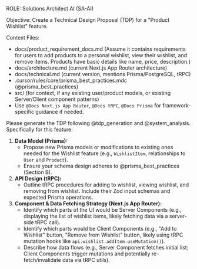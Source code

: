 ROLE: Solutions Architect AI (SA-AI)

Objective: Create a Technical Design Proposal (TDP) for a "Product Wishlist" feature.

Context Files:
- docs/product_requirement_docs.md (Assume it contains requirements for users to add products to a personal wishlist, view their wishlist, and remove items. Products have basic details like name, price, description.)
- docs/architecture.md (current Next.js App Router architecture)
- docs/technical.md (current version, mentions Prisma/PostgreSQL, tRPC)
- .cursor/rules/core/prisma_best_practices.mdc (@prisma_best_practices)
- src/ (for context, if any existing user/product models, or existing Server/Client component patterns)
- Use `@Docs Next.js App Router`, `@Docs tRPC`, `@Docs Prisma` for framework-specific guidance if needed.

Please generate the TDP following @tdp_generation and @system_analysis.
Specifically for this feature:
1.  **Data Model (Prisma):**
    *   Propose new Prisma models or modifications to existing ones needed for the Wishlist feature (e.g., `WishlistItem`, relationships to `User` and `Product`).
    *   Ensure your schema design adheres to @prisma_best_practices (Section B).
2.  **API Design (tRPC):**
    *   Outline tRPC procedures for adding to wishlist, viewing wishlist, and removing from wishlist. Include their Zod input schemas and expected Prisma operations.
3.  **Component & Data Fetching Strategy (Next.js App Router):**
    *   Identify which parts of the UI would be Server Components (e.g., displaying the list of wishlist items, likely fetching data via a server-side tRPC call).
    *   Identify which parts would be Client Components (e.g., "Add to Wishlist" button, "Remove from Wishlist" button, likely using tRPC mutation hooks like `api.wishlist.addItem.useMutation()`).
    *   Describe how data flows (e.g., Server Component fetches initial list; Client Components trigger mutations and potentially re-fetch/invalidate data via tRPC utils).
